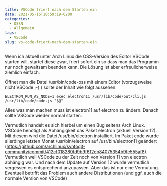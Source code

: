 ```yaml
---
title: VSCode friert nach dem Starten ein
date: 2021-05-16T10:59:19+0200
categories:
  - OSBN
  - Allgemein
tags:
  - VSCode
slug: vs-code-friert-nach-dem-starten-ein
---
```


Wenn ich aktuell unter Arch Linux die OSS-Version des Editor VSCode starten will, startet diese zwar, friert sofort ein so dass man das Programm nur noch gewaltsam beenden kann. Die Lösung ist aber erfreulicherweise ziemlich einfach.

Öffnet man die Datei /usr/bin/code-oss mit einem Editor (vorzugsweise nicht VSCode ;-) ) sollte der Inhalt wie folgt aussehen.

<pre class="line-numbers language-bash" style="white-space:pre-wrap;">
<code class="language-bash">ELECTRON_RUN_AS_NODE=1 exec electron11 /usr/lib/code/out/cli.js /usr/lib/code/code.js "$@"</code>
</pre>

Alles was man machen muss ist electron11 auf electron zu ändern. Danach sollte VSCode wieder normal starten.

Vermutlich handelt es sich hierbei um einen Bug seitens Arch Linux. VSCode benötigt als Abhängigkeit das Paket electron (aktuell Version 12). Mit diesem wird die Datei /usr/bin/electron installiert. Im Paket code wurde allerdings letzten Monat /usr/bin/electron auf /usr/bin/electron11 geändert (https://github.com/archlinux/svntogit-community/commit/412cf018280fd9b9f612eb84075354b9fe555af8). Vermutlich weil VSCode zu der Zeit noch von Version 11 von electron abhängig war. Und nach dem Update auf Version 12 wurde vermutlich vergessen es entsprechend anzupassen. Aber das ist nur eine Vermutung. Eventuell betrifft das Problem auch andere Distributionen (und ggf. auch die normale Version von VSCode)
